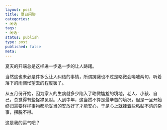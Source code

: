 ```yaml
---
layout: post
title: 夏日闲聊
categories:
- 闲话
tags:
- 闲话·
status: publish
type: post
published: false
meta:
---
```


夏天的开端总是这样进一步退一步的让人踌躇。

当然这也未必是件多么让人纠结的事情，所谓踌躇也不过是略微会唏嘘两句，听着落下的雨惆怅望去的程度罢了。

从五月份开始，因为家人的生病就多少陷入了略微尴尬的境地，老人、小孩、自己，总觉得有些捉襟见肘。人到中年，这当然不算是最辛苦的境况，但是一旦开始终归需要样样事物都能妥当的安放好了才能安心，于是心上就挂着些粘黏不清的杂事，摆脱不得。



这是我的运气吧？

